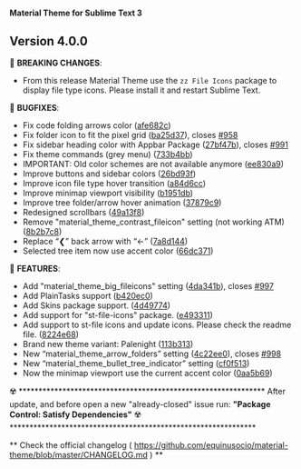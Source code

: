 #### Material Theme for Sublime Text 3

## Version 4.0.0

📣 **BREAKING CHANGES**:

  * From this release Material Theme use the `zz File Icons` package to
  display file type icons. Please install it and restart Sublime Text.


📣 **BUGFIXES**:

  * Fix code folding arrows color ([afe682c](https://github.com/equinusocio/material-theme/commit/afe682c))
  * Fix folder icon to fit the pixel grid ([ba25d37](https://github.com/equinusocio/material-theme/commit/ba25d37)), closes [#958](https://github.com/equinusocio/material-theme/issues/958)
  * Fix sidebar heading color with Appbar Package ([27bf47b](https://github.com/equinusocio/material-theme/commit/27bf47b)), closes [#991](https://github.com/equinusocio/material-theme/issues/991)
  * Fix theme commands (grey menu) ([733b4bb](https://github.com/equinusocio/material-theme/commit/733b4bb))
  * IMPORTANT: Old color schemes are not available anymore ([ee830a9](https://github.com/equinusocio/material-theme/commit/ee830a9))
  * Improve buttons and sidebar colors ([26bd93f](https://github.com/equinusocio/material-theme/commit/26bd93f))
  * Improve icon file type hover transition ([a84d6cc](https://github.com/equinusocio/material-theme/commit/a84d6cc))
  * Improve minimap viewport visibility ([b1951db](https://github.com/equinusocio/material-theme/commit/b1951db))
  * Improve tree folder/arrow hover animation ([37879c9](https://github.com/equinusocio/material-theme/commit/37879c9))
  * Redesigned scrollbars ([49a13f8](https://github.com/equinusocio/material-theme/commit/49a13f8))
  * Remove "material_theme_contrast_fileicon" setting (not working ATM) ([8b2b7c8](https://github.com/equinusocio/material-theme/commit/8b2b7c8))
  * Replace “❮” back arrow with “←” ([7a8d144](https://github.com/equinusocio/material-theme/commit/7a8d144))
  * Selected tree item now use accent color ([66dc371](https://github.com/equinusocio/material-theme/commit/66dc371))


📣 **FEATURES**:

  * Add "material_theme_big_fileicons" setting ([4da341b](https://github.com/equinusocio/material-theme/commit/4da341b)), closes [#997](https://github.com/equinusocio/material-theme/issues/997)
  * Add PlainTasks support ([b420ec0](https://github.com/equinusocio/material-theme/commit/b420ec0))
  * Add Skins package support. ([4d49774](https://github.com/equinusocio/material-theme/commit/4d49774))
  * Add support for "st-file-icons" package. ([e493311](https://github.com/equinusocio/material-theme/commit/e493311))
  * Add support to st-file icons and update icons. Please check the readme file. ([8224e68](https://github.com/equinusocio/material-theme/commit/8224e68))
  * Brand new theme variant: Palenight ([113b313](https://github.com/equinusocio/material-theme/commit/113b313))
  * New “material_theme_arrow_folders” setting ([4c22ee0](https://github.com/equinusocio/material-theme/commit/4c22ee0)), closes [#998](https://github.com/equinusocio/material-theme/issues/998)
  * New “material_theme_bullet_tree_indicator” setting ([cf0f513](https://github.com/equinusocio/material-theme/commit/cf0f513))
  * Now the minimap viewport use the current accent color ([0aa5b69](https://github.com/equinusocio/material-theme/commit/0aa5b69))



☢️ **************************************************************
    After update, and before open a new "already-closed" issue run:
    **"Package Control: Satisfy Dependencies"**
☢️ **************************************************************

** Check the official changelog ( https://github.com/equinusocio/material-theme/blob/master/CHANGELOG.md  ) **
